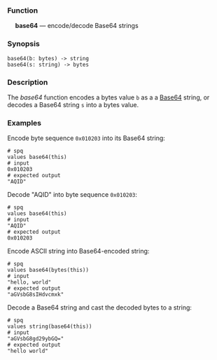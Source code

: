 ### Function

&emsp; **base64** &mdash; encode/decode Base64 strings

### Synopsis

```
base64(b: bytes) -> string
base64(s: string) -> bytes
```

### Description

The _base64_ function encodes a bytes value `b` as a
a [Base64](https://en.wikipedia.org/wiki/Base64) string,
or decodes a Base64 string `s` into a bytes value.

### Examples

Encode byte sequence `0x010203` into its Base64 string:
```mdtest-spq
# spq
values base64(this)
# input
0x010203
# expected output
"AQID"
```

Decode "AQID" into byte sequence `0x010203`:
```mdtest-spq
# spq
values base64(this)
# input
"AQID"
# expected output
0x010203
```

Encode ASCII string into Base64-encoded string:
```mdtest-spq
# spq
values base64(bytes(this))
# input
"hello, world"
# expected output
"aGVsbG8sIHdvcmxk"
```

Decode a Base64 string and cast the decoded bytes to a string:
```mdtest-spq
# spq
values string(base64(this))
# input
"aGVsbG8gd29ybGQ="
# expected output
"hello world"
```
